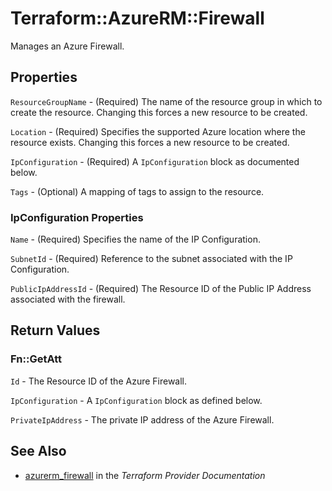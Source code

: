 # Terraform::AzureRM::Firewall

Manages an Azure Firewall.

## Properties

`ResourceGroupName` - (Required) The name of the resource group in which to create the resource. Changing this forces a new resource to be created.

`Location` - (Required) Specifies the supported Azure location where the resource exists. Changing this forces a new resource to be created.

`IpConfiguration` - (Required) A `IpConfiguration` block as documented below.

`Tags` - (Optional) A mapping of tags to assign to the resource.

### IpConfiguration Properties

`Name` - (Required) Specifies the name of the IP Configuration.

`SubnetId` - (Required) Reference to the subnet associated with the IP Configuration.

`PublicIpAddressId` - (Required) The Resource ID of the Public IP Address associated with the firewall.


## Return Values

### Fn::GetAtt

`Id` - The Resource ID of the Azure Firewall.

`IpConfiguration` - A `IpConfiguration` block as defined below.

`PrivateIpAddress` - The private IP address of the Azure Firewall.

## See Also

* [azurerm_firewall](https://www.terraform.io/docs/providers/azurerm/r/firewall.html) in the _Terraform Provider Documentation_
